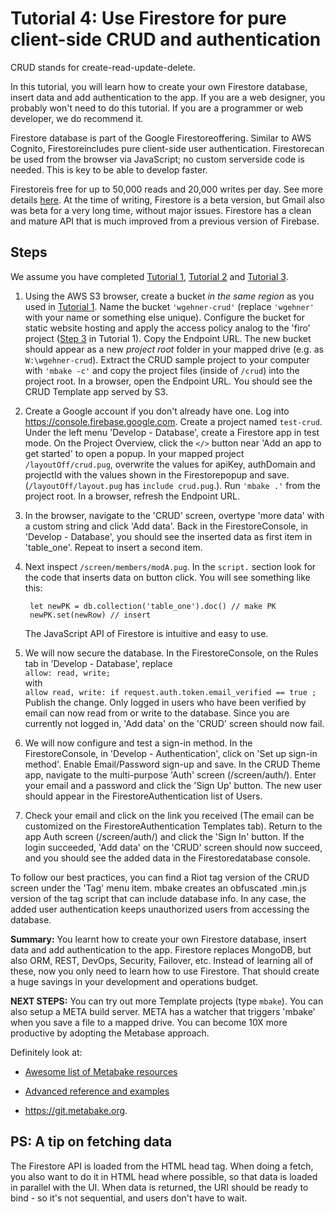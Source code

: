 
# Tutorial 4: Use Firestore for pure client-side CRUD and authentication

CRUD stands for create-read-update-delete. 

In this tutorial, you will learn how to create your own Firestore database, insert data and add authentication to the app. If you are a web designer, you probably won't need to do this tutorial. If you are a programmer or web developer, we do recommend it.

Firestore database is part of the Google Firestoreoffering. Similar to AWS Cognito, Firestoreincludes pure client-side user authentication. Firestorecan be used from the browser via JavaScript; no custom serverside code is needed. This is key to be able to develop faster.

Firestoreis free for up to 50,000 reads and 20,000 writes per day. See more details [here](https://firebase.google.com/docs/firestore/quotas). At the time of writing, Firestore is a beta version, but Gmail also was beta for a very long time, without major issues. Firestore has a clean and mature API that is much improved from a previous version of Firebase. 

## Steps

We assume you have completed [Tutorial 1](/t1/), [Tutorial 2](/t2/) and [Tutorial 3](/t3/).

1. Using the AWS S3 browser, create a bucket _in the same region_ as you used in [Tutorial 1](/t1/). Name the bucket `'wgehner-crud'` (replace `'wgehner'` with your name or something else unique). Configure the bucket for static website hosting and apply the access policy analog to the 'firo' project ([Step 3](/t1/#configure) in Tutorial 1). Copy the Endpoint URL. The new bucket should appear as a new _project root_ folder in your mapped drive (e.g. as `W:\wgehner-crud`). Extract the CRUD sample project to your computer with `'mbake -c'` and copy the project files (inside of `/crud`) into the project root. In a browser, open the Endpoint URL. You should see the CRUD Template app served by S3. 

2. Create a Google account if you don't already have one. Log into <https://console.firebase.google.com>. Create a project named `test-crud`. Under the left menu 'Develop - Database', create a Firestore app in test mode.
On the Project Overview, click the `</>` button near 'Add an app to get started' to open a popup. In your mapped project `/layoutOff/crud.pug`, overwrite the values for apiKey, authDomain and projectId with the values shown in the Firestorepopup and save. (`/layoutOff/layout.pug` has `include crud.pug`.). Run `'mbake .'` from the project root. In a browser, refresh the Endpoint URL. 

3. In the browser, navigate to the 'CRUD' screen, overtype 'more data' with a custom string and click 'Add data'. Back in the FirestoreConsole, in 'Develop - Database', you should see the inserted data as first item in 'table_one'. Repeat to insert a second item.

4. Next inspect `/screen/members/modA.pug`. In the `script.` section look for the code that inserts data on button click. You will see something like this:

		let newPK = db.collection('table_one').doc() // make PK
		newPK.set(newRow) // insert

	The JavaScript API of Firestore is intuitive and easy to use.

5. We will now secure the database. In the FirestoreConsole, on the Rules tab in 'Develop - Database', replace  
	`allow: read, write;`  
	with  
	`allow read, write: if request.auth.token.email_verified == true ;`  
	Publish the change. Only logged in users who have been verified by email can now read from or write to the database. Since you are currently not logged in, 'Add data' on the 'CRUD' screen should now fail.

6. We will now configure and test a sign-in method. In the FirestoreConsole, in 'Develop - Authentication', click on 'Set up sign-in method'. Enable Email/Password sign-up and save. In the CRUD Theme app, navigate to the multi-purpose 'Auth' screen (/screen/auth/). Enter your email and a password and click the 'Sign Up' button. The new user should appear in the FirestoreAuthentication list of Users.

7. Check your email and click on the link you received (The email can be customized on the FirestoreAuthentication Templates tab). Return to the app Auth screen (/screen/auth/) and click the 'Sign In' button. If the login succeeded, 'Add data' on the 'CRUD' screen should now succeed, and you should see the added data in the Firestoredatabase console.

To follow our best practices, you can find a Riot tag version of the CRUD screen under the 'Tag' menu item. mbake creates an obfuscated .min.js version of the tag script that can include database info. In any case, the added user authentication keeps unauthorized users from accessing the database.

__Summary:__ You learnt how to create your own Firestore database, insert data and add authentication to the app.
Firestore replaces MongoDB, but also ORM, REST, DevOps, Security, Failover, etc. Instead of learning all of these, now you only need to learn how to use Firestore. That should create a huge savings in your development and operations budget.

__NEXT STEPS:__ You can try out more Template projects (type `mbake`). You can also setup a META build server. META has a watcher that triggers 'mbake' when you save a file to a mapped drive. You can become 10X more productive by adopting the Metabase approach. 

Definitely look at:

- <a href='https://github.com/metabake/_mBake/tree/master/awesomeReference' target='_blank'>Awesome list of Metabake resources</a>

- [Advanced reference and examples](https://github.com/metabake/Meta/tree/master/advancedReference)

- <https://git.metabake.org>.

## PS: A tip on fetching data

The Firestore API is loaded from the HTML head tag.
When doing a fetch, you also want to do it in HTML head where possible, so that data is loaded in parallel with the UI. When data is returned, the URI should be ready to bind - so it's not sequential, and users don't have to wait.

